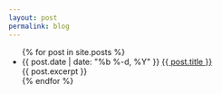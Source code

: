 ```yaml
---
layout: post
permalink: blog
---
```

<?php include_once("analyticstracking.php") ?>

<ul class="posts">
  {% for post in site.posts %}
  <br>
    <li><span class = "post-date">
      <time>{{ post.date | date: "%b %-d, %Y" }}</time></span>
        <a class= "post-link" href="{{ post.url | prepend: site.baseurl }}">{{ post.title }}</a>
      <br>
      {{  post.excerpt  }}
    </li>
  {% endfor %}
</ul>
